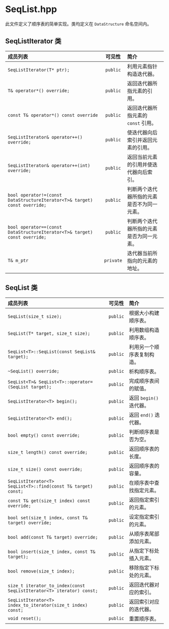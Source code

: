 # SeqList.hpp

此文件定义了顺序表的简单实现。类均定义在 `DataStructure` 命名空间内。

## SeqListIterator 类

|成员列表|可见性|简介|
| :---------------------------------------------------------------------- | :-----: | :-------------------------------- |
|`SeqListIterator(T* ptr);`                                               |`public` |利用元素指针构造迭代器。|
|`T& operator*() override;`                                               |`public` |返回迭代器所指元素的引用。|
|`const T& operator*() const override`                                    |`public` |返回迭代器所指元素的 `const` 引用。|
|`SeqListIterator& operator++() override;`                                |`public` |使迭代器向后索引并返回元素的引用。|
|`SeqListIterator& operator++(int) override;`                             |`public` |返回当前元素的引用并使迭代器向后索引。|
|`bool operator!=(const DataStructureIterator<T>& target) const override;`|`public` |判断两个迭代器所指的元素是否不为同一元素。|
|`bool operator==(const DataStructureIterator<T>& target) const override;`|`public` |判断两个迭代器所指的元素是否为同一元素。|
|`T& m_ptr`                                                               |`private`|迭代器当前所指向的元素的地址。|

## SeqList 类

|成员列表|可见性|简介|
| :----------------------------------------------------------------- | :----: | :------------------ |
|`SeqList(size_t size);`                                             |`public`|根据大小构建顺序表。|
|`SeqList(T* target, size_t size);`                                  |`public`|利用数组构造顺序表。|
|`SeqList<T>::SeqList(const SeqList& target);`                       |`public`|利用另一个顺序表复制构造。|
|`~SeqList() override;`                                              |`public`|析构顺序表。|
|`SeqList<T>& SeqList<T>::operator=(SeqList target);`                |`public`|完成顺序表间的赋值。|
|`SeqListIterator<T> begin();`                                       |`public`|返回 `begin()` 迭代器。|
|`SeqListIterator<T> end();`                                         |`public`|返回 `end()` 迭代器。|
|`bool empty() const override;`                                      |`public`|判断顺序表是否为空。|
|`size_t length() const override;`                                   |`public`|返回顺序表的长度。|
|`size_t size() const override;`                                     |`public`|返回顺序表的容量。|
|`SeqListIterator<T> SeqList<T>::find(const T& target) const;`       |`public`|在顺序表中查找指定元素。|
|`const T& get(size_t index) const override;`                        |`public`|返回指定索引的元素。|
|`bool set(size_t index, const T& target) override;`                 |`public`|设定指定索引的元素。|
|`bool add(const T& target) override;`                               |`public`|从顺序表尾部添加元素。|
|`bool insert(size_t index, const T& target);`                       |`public`|从指定下标处插入元素。|
|`bool remove(size_t index);`                                        |`public`|移除指定下标处的元素。|
|`size_t iterator_to_index(const SeqListIterator<T> iterator) const;`|`public`|返回迭代器对应的索引。|
|`SeqListIterator<T> index_to_iterator(size_t index) const;`         |`public`|返回索引对应的迭代器。|
|`void reset();`                                                     |`public`|重置顺序表。|
